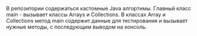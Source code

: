 В репозитории содержаться кастомные Java алгортимы. Главный класс main - вызывает классы Arrays и Collections. В классах Array и Collections метод main содержит данные для тестирования и вызывает нужные методы, с последующим выводом на консоль.
